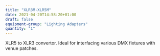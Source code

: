 ```yaml
---
title: "XLR3M-XLR5M"
date: 2021-04-20T14:58:20+01:00
draft: false
equipment-group: "Lighting Adapters"
quantity: "1"
---
```


XLR5 to XLR3 convertor. Ideal for interfacing various DMX fixtures with venue patches.

